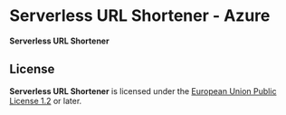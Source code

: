 # Serverless URL Shortener - Azure
**Serverless URL Shortener**

## License

**Serverless URL Shortener** is licensed under the [European Union Public License 1.2](https://joinup.ec.europa.eu/collection/eupl/eupl-text-eupl-12) or later.